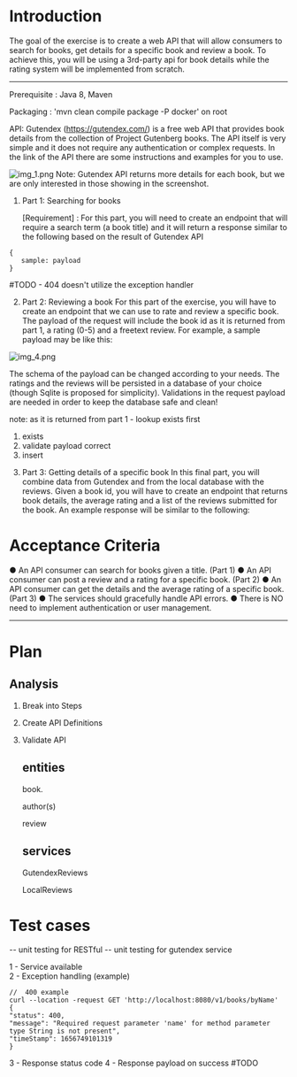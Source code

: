 # Introduction


The goal of the exercise is to create a web API that will allow consumers to search for books, get details
for a specific book and review a book. To achieve this, you will be using a 3rd-party api for book details
while the rating system will be implemented from scratch.

----------------------------------
Prerequisite : Java 8, Maven

Packaging : 'mvn clean compile package -P docker' on root

API: Gutendex (https://gutendex.com/) is a free web API that provides book details from the collection of
Project Gutenberg books. The API itself is very simple and it does not require any authentication or
complex requests. In the link of the API there are some instructions and examples for you to use.



![img_1.png](img_1.png)
Note: Gutendex API returns more details for each book, but we are only interested in those showing in
the screenshot.

1. Part 1: Searching for books
   
   [Requirement] : 
    For this part, you will need to create an endpoint that will require a search term (a book title) and it will
    return a response similar to the following based on the result of Gutendex API


```
{
   sample: payload
}

```


#TODO - 404 doesn't utilize the exception handler

2. Part 2: Reviewing a book
For this part of the exercise, you will have to create an endpoint that we can use to rate and review a
specific book. The payload of the request will include the book id as it is returned from part 1, a rating
(0-5) and a freetext review. For example, a sample payload may be like this:

![img_4.png](img_4.png)

The schema of the payload can be changed according to your needs. The ratings and the reviews will be
persisted in a database of your choice (though Sqlite is proposed for simplicity). Validations in the
request payload are needed in order to keep the database safe and clean!


note: as it is returned from part 1 - lookup exists first
  1) exists
   1) validate payload correct
   2) insert





3. Part 3: Getting details of a specific book
In this final part, you will combine data from Gutendex and from the local database with the reviews.
Given a book id, you will have to create an endpoint that returns book details, the average rating and a
list of the reviews submitted for the book. An example response will be similar to the following:


# Acceptance Criteria
● An API consumer can search for books given a title. (Part 1)
● An API consumer can post a review and a rating for a specific book. (Part 2)
● An API consumer can get the details and the average rating of a specific book. (Part 3)
● The services should gracefully handle API errors.
● There is NO need to implement authentication or user management.

---------

# Plan


Analysis
--------------------


1) Break into Steps
2) Create API Definitions
3) Validate  API



    entities
    ----
    book.
    
    author(s)
    
    review
    
    
    
    services
    -------------
    
    GutendexReviews
    
    LocalReviews

    
# Test cases

-- unit testing for RESTful
-- unit testing for gutendex service



1 - Service available   
2 - Exception handling (example)

    //	400 example	
    curl --location -request GET 'http://localhost:8080/v1/books/byName'
    {
    "status": 400,
    "message": "Required request parameter 'name' for method parameter type String is not present",
    "timeStamp": 1656749101319
    }
3 - Response status code
4 - Response payload on success #TODO

    
